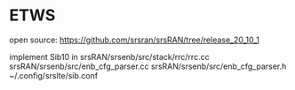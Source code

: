 # ETWS
open source:
https://github.com/srsran/srsRAN/tree/release_20_10_1

implement Sib10 in
srsRAN/srsenb/src/stack/rrc/rrc.cc
srsRAN/srsenb/src/enb_cfg_parser.cc
srsRAN/srsenb/src/enb_cfg_parser.h
~/.config/srslte/sib.conf
